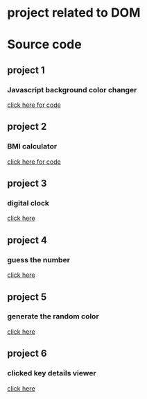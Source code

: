 # project related to DOM

# Source code

## project 1

### Javascript background color changer

[click here for code](https://stackblitz.com/edit/stackblitz-starters-cw2mt5)

## project 2

### BMI calculator

[click here for code](https://stackblitz.com/edit/stackblitz-starters-thvfmj?description=HTML/CSS/JS%20Starter&file=script.js,styles.css,index.html&terminalHeight=10&title=Static%20Starter)

## project 3

### digital clock

[click here](https://stackblitz.com/edit/stackblitz-starters-gccmif)

## project 4

### guess the number

[click here](https://stackblitz.com/edit/stackblitz-starters-ingmc5)

## project 5

### generate the random color

[click here](https://stackblitz.com/edit/stackblitz-starters-cofccx?description=HTML/CSS/JS%20Starter&terminalHeight=10&title=Static%20Starter
)

## project 6

###  clicked key details viewer

[click here](https://stackblitz.com/edit/stackblitz-starters-zqfsqy?description=HTML/CSS/JS%20Starter&terminalHeight=10&title=Static%20Starter
)